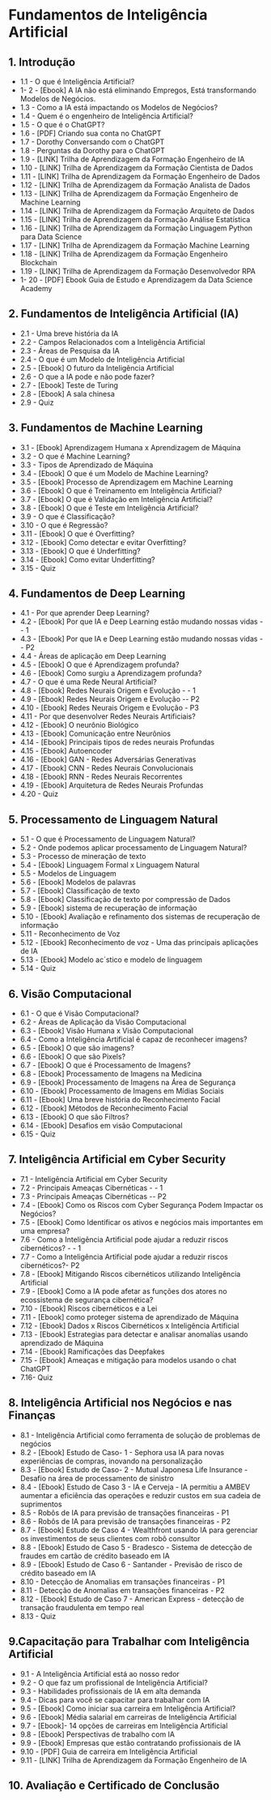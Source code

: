 # Fundamentos de Inteligência Artificial

## 1. Introdução

- 1.1 - O que é Inteligência Artificial?
- 1- 2 - [Ebook] A IA não está eliminando Empregos, Está transformando Modelos de Negócios.
- 1.3 - Como a IA está impactando os Modelos de Negócios?
- 1.4 - Quem é o engenheiro de Inteligência Artificial?
- 1.5 - O que é o ChatGPT?
- 1.6 - [PDF] Criando sua conta no ChatGPT
- 1.7 - Dorothy Conversando com o ChatGPT
- 1.8 - Perguntas da Dorothy para o ChatGPT
- 1.9 - [LINK] Trilha de Aprendizagem da Formação Engenheiro de IA
- 1.10 - [LINK] Trilha de Aprendizagem da Formação Cientista de Dados
- 1.11 - [LINK] Trilha de Aprendizagem da Formação Engenheiro de Dados
- 1.12 - [LINK] Trilha de Aprendizagem da Formação Analista de Dados
- 1.13 - [LINK] Trilha de Aprendizagem da Formação Engenheiro de Machine Learning
- 1.14 - [LINK] Trilha de Aprendizagem da Formação Arquiteto de Dados
- 1.15 - [LINK] Trilha de Aprendizagem da Formação Análise Estatística
- 1.16 - [LINK] Trilha de Aprendizagem da Formação Linguagem Python para Data Science
- 1.17 - [LINK] Trilha de Aprendizagem da Formação Machine Learning
- 1.18 - [LINK] Trilha de Aprendizagem da Formação Engenheiro Blockchain
- 1.19 - [LINK] Trilha de Aprendizagem da Formação Desenvolvedor RPA
- 1- 20 - [PDF] Ebook Guia de Estudo e Aprendizagem da Data Science Academy

## 2. Fundamentos de Inteligência Artificial (IA)

- 2.1 - Uma breve história da IA
- 2.2 - Campos Relacionados com a Inteligência Artificial
- 2.3 - Áreas de Pesquisa da IA
- 2.4 - O que é um Modelo de Inteligência Artificial
- 2.5 - [Ebook] O futuro da Inteligência Artificial
- 2.6 - O que a IA pode e não pode fazer?
- 2.7 - [Ebook] Teste de Turing
- 2.8 - [Ebook] A sala chinesa
- 2.9 - Quiz

## 3. Fundamentos de Machine Learning

- 3.1 - [Ebook] Aprendizagem Humana x Aprendizagem de Máquina
- 3.2 - O que é Machine Learning?
- 3.3 - Tipos de Aprendizado de Máquina
- 3.4 - [Ebook] O que é um Modelo de Machine Learning?
- 3.5 - [Ebook] Processo de Aprendizagem em Machine Learning
- 3.6 - [Ebook] O que é Treinamento em Inteligência Artificial?
- 3.7 - [Ebook] O que é Validação em Inteligência Artificial?
- 3.8 - [Ebook] O que é Teste em Inteligência Artificial?
- 3.9 - O que é Classificação?
- 3.10 - O que é Regressão?
- 3.11 - [Ebook] O que é Overfitting?
- 3.12 - [Ebook] Como detectar e evitar Overfitting?
- 3.13 - [Ebook] O que é Underfitting?
- 3.14 - [Ebook] Como evitar Underfitting?
- 3.15 - Quiz

## 4. Fundamentos de Deep Learning

- 4.1 - Por que aprender Deep Learning?
- 4.2 - [Ebook] Por que IA e Deep Learning estão mudando nossas vidas - - 1
- 4.3 - [Ebook] Por que IA e Deep Learning estão mudando nossas vidas -- P2
- 4.4 - Áreas de aplicação em Deep Learning
- 4.5 - [Ebook] O que é Aprendizagem profunda?
- 4.6 - [Ebook] Como surgiu a Aprendizagem profunda?
- 4.7 - O que é uma Rede Neural Artificial?
- 4.8 - [Ebook] Redes Neurais Origem e Evolução - - 1
- 4.9 - [Ebook] Redes Neurais Origem e Evolução -- P2
- 4.10 - [Ebook] Redes Neurais Origem e Evolução - P3
- 4.11 - Por que desenvolver Redes Neurais Artificiais?
- 4.12 - [Ebook] O neurônio Biológico
- 4.13 - [Ebook] Comunicação entre Neurônios
- 4.14 - [Ebook] Principais tipos de redes neurais Profundas
- 4.15 - [Ebook] Autoencoder
- 4.16 - [Ebook] GAN - Redes Adversárias Generativas
- 4.17 - [Ebook] CNN - Redes Neurais Convolucionais
- 4.18 - [Ebook] RNN - Redes Neurais Recorrentes
- 4.19 - [Ebook] Arquitetura de Redes Neurais Profundas
- 4.20 - Quiz

## 5. Processamento de Linguagem Natural

- 5.1 - O que é Processamento de Linguagem Natural?
- 5.2 - Onde podemos aplicar processamento de Linguagem Natural?
- 5.3 - Processo de mineração de texto
- 5.4 - [Ebook] Linguagem Formal x Linguagem Natural
- 5.5 - Modelos de Linguagem
- 5.6 - [Ebook] Modelos de palavras
- 5.7 - [Ebook] Classificação de texto
- 5.8 - [Ebook] Classificação de texto por compressão de Dados
- 5.9 - [Ebook] sistema de recuperação de informação
- 5.10 - [Ebook] Avaliação e refinamento dos sistemas de recuperação de informação
- 5.11 - Reconhecimento de Voz
- 5.12 - [Ebook] Reconhecimento de voz - Uma das principais aplicações de IA
- 5.13 - [Ebook] Modelo ac´stico e modelo de linguagem
- 5.14 - Quiz

## 6. Visão Computacional

- 6.1 - O que é Visão Computacional?
- 6.2 - Áreas de Aplicação da Visão Computacional
- 6.3 - [Ebook] Visão Humana x Visão Computacional
- 6.4 - Como a Inteligência Artificial é capaz de reconhecer imagens?
- 6.5 - [Ebook] O que são imagens?
- 6.6 - [Ebook] O que são Pixels?
- 6.7 - [Ebook] O que é Processamento de Imagens?
- 6.8 - [Ebook] Processamento de Imagens na Medicina
- 6.9 - [Ebook] Processamento de Imagens na Área de Segurança
- 6.10 - [Ebook] Processamento de Imagens em Mídias Sociais
- 6.11 - [Ebook] Uma breve história do Reconhecimento Facial
- 6.12 - [Ebook] Métodos de Reconhecimento Facial
- 6.13 - [Ebook] O que são Filtros?
- 6.14 - [Ebook] Desafios em visão Computacional
- 6.15 - Quiz

## 7. Inteligência Artificial em Cyber Security

- 7.1 - Inteligência Artificial em Cyber Security
- 7.2 - Principais Ameaças Cibernéticas - - 1
- 7.3 - Principais Ameaças Cibernéticas -- P2
- 7.4 - [Ebook] Como os Riscos com Cyber Segurança Podem Impactar os Negócios?
- 7.5 - [Ebook] Como Identificar os ativos e negócios mais importantes em uma empresa?
- 7.6 - Como a Inteligência Artificial pode ajudar a reduzir riscos cibernéticos? - - 1
- 7.7 - Como a Inteligência Artificial pode ajudar a reduzir riscos cibernéticos?- P2
- 7.8 - [Ebook] Mitigando Riscos cibernéticos utilizando Inteligência Artificial
- 7.9 - [Ebook] Como a IA pode afetar as funções dos atores no ecossistema de segurança cibernética?
- 7.10 - [Ebook] Riscos cibernéticos e a Lei
- 7.11 - [Ebook] como proteger sistema de aprendizado de Máquina
- 7.12 - [Ebook] Dados x Riscos Cibernéticos x Inteligência Artificial
- 7.13 - [Ebook] Estrategias para detectar e analisar anomalías usando aprendizado de Máquina
- 7.14 - [Ebook] Ramificações das Deepfakes
- 7.15 - [Ebook] Ameaças e mitigação para modelos usando o chat ChatGPT
- 7.16- Quiz

## 8. Inteligência Artificial nos Negócios e nas Finanças

- 8.1 - Inteligência Artificial como ferramenta de solução de problemas de negócios
- 8.2 - [Ebook] Estudo de Caso- 1 - Sephora usa IA para novas experiências de compras, inovando na personalização
- 8.3 - [Ebook] Estudo de Caso- 2 - Mutual Japonesa Life Insurance - Desafio na área de processamento de sinistro
- 8.4 - [Ebook] Estudo de Caso 3 - IA e Cerveja - IA permitiu a AMBEV aumentar a eficiência das operações e reduzir custos em sua cadeia de suprimentos
- 8.5 - Robôs de IA para previsão de transações financeiras - P1
- 8.6 - Robôs de IA para previsão de transações financeiras - P2
- 8.7 - [Ebook] Estudo de Caso 4 - Wealthfront usando IA para gerenciar os investimentos de seus clientes com robô consultor
- 8.8 - [Ebook] Estudo de Caso 5 - Bradesco - Sistema de detecção de fraudes em cartão de crédito baseado em IA
- 8.9 - [Ebook] Estudo de Caso 6 - Santander - Previsão de risco de crédito baseado em IA
- 8.10 - Detecção de Anomalias em transações financeiras - P1
- 8.11 - Detecção de Anomalias em transações financeiras - P2
- 8.12 - [Ebook] Estudo de Caso 7 - American Express - detecção de transação fraudulenta em tempo real
- 8.13 - Quiz

## 9.Capacitação para Trabalhar com Inteligência Artificial

- 9.1 - A Inteligência Artificial está ao nosso redor
- 9.2 - O que faz um profissional de Inteligência Artificial?
- 9.3 - Habilidades profissionais de IA em alta demanda
- 9.4 - Dicas para você se capacitar para trabalhar com IA
- 9.5 - [Ebook] Como iniciar sua carreira em Inteligência Artificial?
- 9.6 - [Ebook] Média salarial em carreiras de Inteligência Artificial
- 9.7 - [Ebook]- 14 opções de carreiras em Inteligência Artificial
- 9.8 - [Ebook] Perspectivas de trabalho com IA
- 9.9 - [Ebook] Empresas que estão contratando profissionais de IA
- 9.10 - [PDF] Guia de carreira em Inteligência Artificial
- 9.11 - [LINK] Trilha de Aprendizagem da Formação Engenheiro de IA

## 10. Avaliação e Certificado de Conclusão
